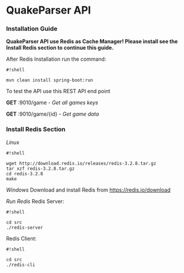 # QuakeParser API #

### Installation Guide ###

**QuakeParser API use Redis as Cache Manager! Please install see the Install Redis section to continue this guide.**

After Redis Installation run the command:


```
#!shell

mvn clean install spring-boot:run
```

To test the API use this REST API end point

**GET**        <host>:9010/game             - *Get all games keys*

**GET**        <host>:9010/game/{id}        - *Get game data*


### Install Redis Section ###
*Linux*

```
#!shell

wget http://download.redis.io/releases/redis-3.2.8.tar.gz
tar xzf redis-3.2.8.tar.gz
cd redis-3.2.8
make
```

*Windows*
Download and install Redis from https://redis.io/download

*Run Redis*
Redis Server:

```
#!shell

cd src
./redis-server
```


Redis Client:

```
#!shell

cd src
./redis-cli
```
